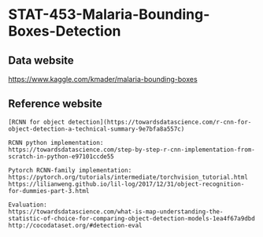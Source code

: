 # STAT-453-Malaria-Bounding-Boxes-Detection

## Data website
https://www.kaggle.com/kmader/malaria-bounding-boxes

## Reference website
```{cell}
[RCNN for object detection](https://towardsdatascience.com/r-cnn-for-object-detection-a-technical-summary-9e7bfa8a557c)

RCNN python implementation:
https://towardsdatascience.com/step-by-step-r-cnn-implementation-from-scratch-in-python-e97101ccde55

Pytorch RCNN-family implementation:
https://pytorch.org/tutorials/intermediate/torchvision_tutorial.html
https://lilianweng.github.io/lil-log/2017/12/31/object-recognition-for-dummies-part-3.html

Evaluation:
https://towardsdatascience.com/what-is-map-understanding-the-statistic-of-choice-for-comparing-object-detection-models-1ea4f67a9dbd
http://cocodataset.org/#detection-eval
```
